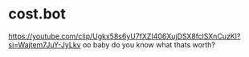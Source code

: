 # cost.bot
https://youtube.com/clip/Ugkx58s6yU7fXZI406XujDSX8fclSXnCuzKl?si=Wajtem7JuY-JyLkv
oo baby do you know what thats worth?


